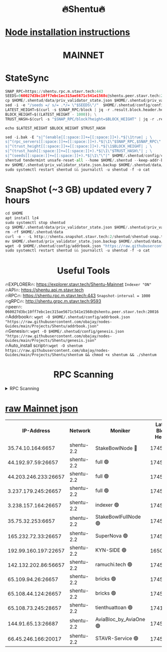 <h1 align="center"> 🔥Shentu🔥</h1>

[Node installation instructions](https://github.com/obajay/nodes-Guides/tree/main/Projects/Shentu)
=
<h1 align="center"> MAINNET</h1>

# StateSync
```python
SNAP_RPC=https://shentu.rpc.m.stavr.tech:443
SEEDS=060027d3bc10ff7ebc1ec315ae5671c541e1568c@shentu.peer.stavr.tech:20016
cp $HOME/.shentud/data/priv_validator_state.json $HOME/.shentud/priv_validator_state.json.backup
sed -i -e "/seeds =/ s/= .*/= \"$SEEDS\"/"  $HOME/.shentud/config/config.toml
LATEST_HEIGHT=$(curl -s $SNAP_RPC/block | jq -r .result.block.header.height); \
BLOCK_HEIGHT=$((LATEST_HEIGHT - 1000)); \
TRUST_HASH=$(curl -s "$SNAP_RPC/block?height=$BLOCK_HEIGHT" | jq -r .result.block_id.hash)

echo $LATEST_HEIGHT $BLOCK_HEIGHT $TRUST_HASH

sed -i.bak -E "s|^(enable[[:space:]]+=[[:space:]]+).*$|\1true| ; \
s|^(rpc_servers[[:space:]]+=[[:space:]]+).*$|\1\"$SNAP_RPC,$SNAP_RPC\"| ; \
s|^(trust_height[[:space:]]+=[[:space:]]+).*$|\1$BLOCK_HEIGHT| ; \
s|^(trust_hash[[:space:]]+=[[:space:]]+).*$|\1\"$TRUST_HASH\"| ; \
s|^(seeds[[:space:]]+=[[:space:]]+).*$|\1\"\"|" $HOME/.shentud/config/config.toml
shentud tendermint unsafe-reset-all --home $HOME/.shentud --keep-addr-book
mv $HOME/.shentud/priv_validator_state.json.backup $HOME/.shentud/data/priv_validator_state.json
sudo systemctl restart shentud && journalctl -u shentud -f -o cat
```
# SnapShot (~3 GB) updated every 7 hours
```python
cd $HOME
apt install lz4
sudo systemctl stop shentud
cp $HOME/.shentud/data/priv_validator_state.json $HOME/.shentud/priv_validator_state.json.backup
rm -rf $HOME/.shentud/data
curl -o - -L http://shentu.snapshot.stavr.tech:2/shentud/shentud-snap.tar.lz4 | lz4 -c -d - | tar -x -C $HOME/.shentud --strip-components 2
mv $HOME/.shentud/priv_validator_state.json.backup $HOME/.shentud/data/priv_validator_state.json
wget -O $HOME/.shentud/config/addrbook.json "https://raw.githubusercontent.com/obajay/nodes-Guides/main/Projects/Shentu/addrbook.json"
sudo systemctl restart shentud && journalctl -u shentud -f -o cat
```

 <h1 align="center"> Useful Tools</h1>

🔥EXPLORER🔥:     https://explorer.stavr.tech/Shentu-Mainnet        `Indexer "ON"` \
🔥API🔥:          https://shentu.api.m.stavr.tech \
🔥RPC🔥:          https://shentu.rpc.m.stavr.tech:443              `Snapshot-interval = 1000` \
🔥gRPC🔥:         http://shentu.grpc.m.stavr.tech:9593 \
🔥peer🔥:         `060027d3bc10ff7ebc1ec315ae5671c541e1568c@shentu.peer.stavr.tech:20016` \
🔥Addrbook🔥:  `wget -O $HOME/.shentud/config/addrbook.json "https://raw.githubusercontent.com/obajay/nodes-Guides/main/Projects/Shentu/addrbook.json"` \
🔥Genesis🔥:  `wget -O $HOME/.shentud/config/genesis.json "https://raw.githubusercontent.com/obajay/nodes-Guides/main/Projects/Shentu/genesis.json"` \
🔥Auto_install script🔥:`wget -O shentum https://raw.githubusercontent.com/obajay/nodes-Guides/main/Projects/Shentu/shentum && chmod +x shentum && ./shentum`

<h1 align="center"> RPC Scanning</h1>

<details>
<summary>RPC Scanning</summary>

<h2 align="center"> We scan nodes in real time every 4 hours. And we provide the final result of RPC endpoints.
We cannot influence the operation of these nodes in any way. </h2>


```python
If Voting Power is higher than 0 --> then the Node is a validator of the network and may be subject to attack and be a potential threat to the chain.
```
```python
We marked such validators with a red symbol
```

</details>

[raw Mainnet json](https://rpc-check.shentum.stavr.tech/shentum/rpc-shentum-result.json)
=


<table><tr><th>IP-Address</th><th>Network</th><th>Moniker</th><th>Latest Block Height</th><th>Earliest Block Height</th><th>Catching Up</th><th>Tx Index</th><th>Voting Power</th><th>Scan Time</th></tr><tr><td>35.74.10.164:6657</td><td>shentu-2.2</td><td>StakeBowlNode 🔴</td><td>17456183</td><td>8308501</td><td>False</td><td>on</td><td>50178</td><td>2024-03-02T08:21:06.131283312UTC</td></tr><tr><td>44.192.97.59:26657</td><td>shentu-2.2</td><td>full 🟢</td><td>17456183</td><td>9786901</td><td>False</td><td>on</td><td>0</td><td>2024-03-02T08:21:02.810818110UTC</td></tr><tr><td>44.203.246.233:26657</td><td>shentu-2.2</td><td>full 🟢</td><td>17456185</td><td>9786901</td><td>False</td><td>on</td><td>0</td><td>2024-03-02T08:21:14.873313769UTC</td></tr><tr><td>3.237.179.245:26657</td><td>shentu-2.2</td><td>full 🟢</td><td>17456186</td><td>9786901</td><td>False</td><td>on</td><td>0</td><td>2024-03-02T08:21:23.662805810UTC</td></tr><tr><td>3.238.157.164:26657</td><td>shentu-2.2</td><td>indexer 🟢</td><td>17456188</td><td>9786901</td><td>False</td><td>on</td><td>0</td><td>2024-03-02T08:21:36.928225154UTC</td></tr><tr><td>35.75.32.253:6657</td><td>shentu-2.2</td><td>StakeBowlFullNode 🟢</td><td>17456192</td><td>10470762</td><td>False</td><td>on</td><td>0</td><td>2024-03-02T08:21:58.859296398UTC</td></tr><tr><td>165.232.72.33:26657</td><td>shentu-2.2</td><td>SuperNova 🟢</td><td>17456192</td><td>15936001</td><td>False</td><td>on</td><td>0</td><td>2024-03-02T08:21:57.601566765UTC</td></tr><tr><td>192.99.160.197:22657</td><td>shentu-2.2</td><td>KYN-SIDE 🟢</td><td>16508168</td><td>16083091</td><td>False</td><td>on</td><td>0</td><td>2024-03-02T08:22:42.014145065UTC</td></tr><tr><td>142.132.202.86:56657</td><td>shentu-2.2</td><td>ramuchi.tech 🟢</td><td>17456198</td><td>16196001</td><td>False</td><td>on</td><td>0</td><td>2024-03-02T08:22:32.413388176UTC</td></tr><tr><td>65.109.94.26:26657</td><td>shentu-2.2</td><td>bricks 🟢</td><td>17456199</td><td>16401001</td><td>False</td><td>on</td><td>0</td><td>2024-03-02T08:22:39.386422745UTC</td></tr><tr><td>65.108.44.124:26657</td><td>shentu-2.2</td><td>bricks 🟢</td><td>17456199</td><td>16401001</td><td>False</td><td>on</td><td>0</td><td>2024-03-02T08:22:42.349102931UTC</td></tr><tr><td>65.108.73.245:28657</td><td>shentu-2.2</td><td>tienthuattoan 🟢</td><td>17415110</td><td>17399930</td><td>False</td><td>on</td><td>0</td><td>2024-03-02T08:22:07.713346736UTC</td></tr><tr><td>144.91.65.13:26687</td><td>shentu-2.2</td><td>AviaBloc_by_AviaOne 🟢</td><td>17456193</td><td>17449108</td><td>False</td><td>off</td><td>0</td><td>2024-03-02T08:22:07.416981655UTC</td></tr><tr><td>66.45.246.166:20017</td><td>shentu-2.2</td><td>STAVR-Service 🟢</td><td>17456199</td><td>17454001</td><td>False</td><td>on</td><td>0</td><td>2024-03-02T08:22:39.057191822UTC</td></tr></table>
